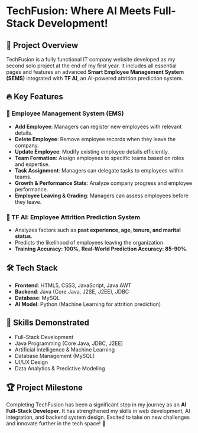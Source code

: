 # TechFusion: Where AI Meets Full-Stack Development!

## 🚀 Project Overview
TechFusion is a fully functional IT company website developed as my second solo project at the end of my first year. It includes all essential pages and features an advanced **Smart Employee Management System (SEMS)** integrated with **TF AI**, an AI-powered attrition prediction system.

## 🔥 Key Features
### 🌟 Employee Management System (EMS)
- **Add Employee**: Managers can register new employees with relevant details.
- **Delete Employee**: Remove employee records when they leave the company.
- **Update Employee**: Modify existing employee details efficiently.
- **Team Formation**: Assign employees to specific teams based on roles and expertise.
- **Task Assignment**: Managers can delegate tasks to employees within teams.
- **Growth & Performance Stats**: Analyze company progress and employee performance.
- **Employee Leaving & Grading**: Managers can assess employees before they leave.

### 🤖 TF AI: Employee Attrition Prediction System
- Analyzes factors such as **past experience, age, tenure, and marital status**.
- Predicts the likelihood of employees leaving the organization.
- **Training Accuracy: 100%**, **Real-World Prediction Accuracy: 85-90%**.

## 🛠️ Tech Stack
- **Frontend**: HTML5, CSS3, JavaScript, Java AWT
- **Backend**: Java (Core Java, J2SE, J2EE), JDBC
- **Database**: MySQL
- **AI Model**: Python (Machine Learning for attrition prediction)

## 🎯 Skills Demonstrated
- Full-Stack Development
- Java Programming (Core Java, JDBC, J2EE)
- Artificial Intelligence & Machine Learning
- Database Management (MySQL)
- UI/UX Design
- Data Analytics & Predictive Modeling

## 🏆 Project Milestone
Completing TechFusion has been a significant step in my journey as an **AI Full-Stack Developer**. It has strengthened my skills in web development, AI integration, and backend system design. Excited to take on new challenges and innovate further in the tech space! 🚀
